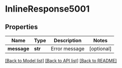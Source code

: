 # InlineResponse5001

## Properties
Name | Type | Description | Notes
------------ | ------------- | ------------- | -------------
**message** | **str** | Error message | [optional] 

[[Back to Model list]](../README.md#documentation-for-models) [[Back to API list]](../README.md#documentation-for-api-endpoints) [[Back to README]](../README.md)


